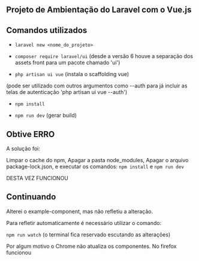 ## Projeto de Ambientação do Laravel com o Vue.js

## Comandos utilizados

- `laravel new <nome_do_projeto>` 

- `composer require laravel/ui` (desde a versão 6 houve a separação dos assets front para um pacote chamado 'ui')

- `php artisan ui vue` (instala o scaffolding vue)

(pode ser utilizado com outros argumentos como --auth para já incluir as telas de autenticação 'php artisan ui vue --auth')

- `npm install`

- `npm run dev` (gerar build)

## Obtive ERRO

A solução foi:

Limpar o cache do npm, 
Apagar a pasta node_modules, 
Apagar o arquivo package-lock.json,
e executar os comandos: `npm install` e `npm run dev`

DESTA VEZ FUNCIONOU

## Continuando

Alterei o example-component, mas não refletiu a alteração.

Para refletir automaticamente é necessário utilizar o comando:

`npm run watch` (o terminal fica reservado escutando as alterações)

Por algum motivo o Chrome não atualiza os componentes. No firefox funcionou

